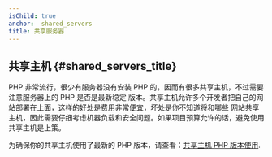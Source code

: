 ```yaml
---
isChild: true
anchor:  shared_servers
title: 共享服务器
---
```

## 共享主机 {#shared_servers_title}

PHP 非常流行，很少有服务器没有安装 PHP 的，因而有很多共享主机，不过需要注意服务器上的 PHP 是否是最新稳定 版本。共享主机允许多个开发者把自己的网站部署在上面，这样的好处是费用非常便宜，坏处是你不知道将和哪些 网站共享主机，因此需要仔细考虑机器负载和安全问题。如果项目预算允许的话，避免使用共享主机是上策。

为确保你的共享主机使用了最新的 PHP 版本，请查看：[共享主机 PHP 版本使用](http://phpversions.info/shared-hosting/).
